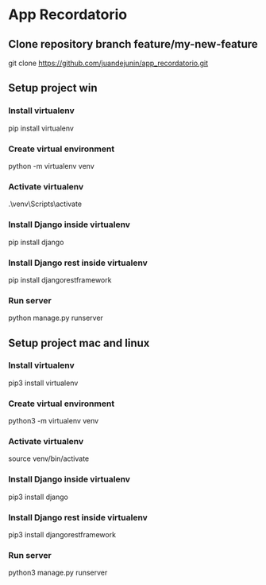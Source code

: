# App Recordatorio
## Clone repository branch feature/my-new-feature
git clone  https://github.com/juandejunin/app_recordatorio.git

## Setup project win

### Install virtualenv
pip install virtualenv

### Create virtual environment
python -m virtualenv venv

### Activate virtualenv
.\venv\Scripts\activate

### Install Django inside virtualenv
pip install django

### Install Django rest inside virtualenv
pip install djangorestframework

### Run server
python manage.py runserver

## Setup project mac and linux
### Install virtualenv
pip3 install virtualenv

### Create virtual environment
python3 -m virtualenv venv

### Activate virtualenv
source venv/bin/activate

### Install Django inside virtualenv
pip3 install django

### Install Django rest inside virtualenv
pip3 install djangorestframework

### Run server
python3 manage.py runserver
